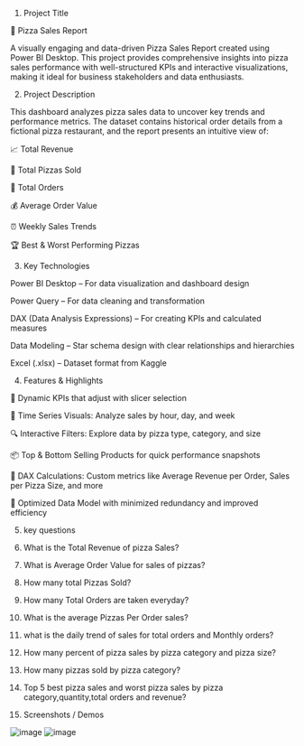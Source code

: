 1. Project Title
   
🍕 Pizza Sales Report 

A visually engaging and data-driven Pizza Sales Report created using Power BI Desktop. This project provides comprehensive insights into pizza sales performance with well-structured KPIs and interactive visualizations, making it ideal for business stakeholders and data enthusiasts.

2. Project Description
   
This dashboard analyzes pizza sales data to uncover key trends and performance metrics. The dataset contains historical order details from a fictional pizza restaurant, and the report presents an intuitive view of:

📈 Total Revenue

🍕 Total Pizzas Sold

👥 Total Orders

💰 Average Order Value

⏰ Weekly Sales Trends

🏆 Best & Worst Performing Pizzas

3. Key Technologies
   
Power BI Desktop – For data visualization and dashboard design

Power Query – For data cleaning and transformation

DAX (Data Analysis Expressions) – For creating KPIs and calculated measures

Data Modeling – Star schema design with clear relationships and hierarchies

Excel (.xlsx) – Dataset format from Kaggle

4. Features & Highlights
   
🚀 Dynamic KPIs that adjust with slicer selection

🧭 Time Series Visuals: Analyze sales by hour, day, and week

🔍 Interactive Filters: Explore data by pizza type, category, and size

📦 Top & Bottom Selling Products for quick performance snapshots

🧮 DAX Calculations: Custom metrics like Average Revenue per Order, Sales per Pizza Size, and more

📁 Optimized Data Model with minimized redundancy and improved efficiency

5. key questions
  
1. What is the Total Revenue of pizza Sales?
2. What is Average Order Value for sales of pizzas?
3. How many total Pizzas Sold?
4. How many Total Orders are taken everyday?
5. What is the average Pizzas Per Order sales?
6. what is the daily trend of sales for total orders and Monthly orders?
7. How many percent of pizza sales by pizza category and pizza size?
8. How many pizzas sold by pizza category?
9. Top 5 best pizza sales and worst pizza sales by pizza category,quantity,total orders and revenue?

6. Screenshots / Demos
   
![image](https://github.com/user-attachments/assets/5dc235d9-a6cc-483c-9b3f-621bc3270eca)
![image](https://github.com/user-attachments/assets/f8c2aa4a-cc63-4772-9572-a90f4b3f7104)

